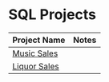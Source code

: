 # SQL Projects

|Project Name                                                                        | Notes        
| ----------------------------------------------------------------------------------- |:------------------------:|
| [Music Sales]() |                       |
| [Liquor Sales]()|                       |   



